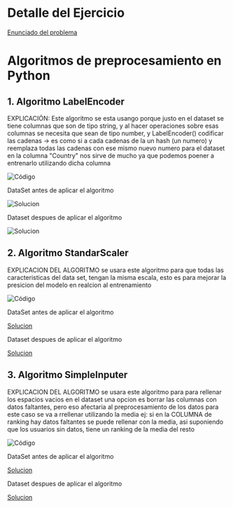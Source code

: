 # Detalle del Ejercicio

[Enunciado del problema]()

# Algoritmos de preprocesamiento en Python



## 1. Algoritmo LabelEncoder

EXPLICACIÓN:
Este algoritmo se esta usango porque justo en el dataset se tiene columnas que son de tipo string,
y al hacer operaciones sobre esas columnas se  necesita que sean de tipo number, y LabelEncoder()
codificar las cadenas -> es como si a cada cadenas de la un hash (un numero) y reemplaza todas las cadenas con ese mismo nuevo numero
para el dataset en la columna "Country" nos sirve de mucho ya que  podemos poener a entrenarlo utilizando dicha columna

![Código]()

DataSet antes de aplicar el algoritmo

![Solucion]()

Dataset despues de aplicar el algoritmo

![Solucion]()


## 2. Algoritmo StandarScaler

EXPLICACION DEL ALGORITMO
se usara este algoritmo para que todas las caracteristicas del data set, tengan la misma escala, esto es para  mejorar la presicion del modelo
en realcion al entrenamiento

![Código]()

DataSet antes de aplicar el algoritmo

[Solucion]()

Dataset despues de aplicar el algoritmo

[Solucion]()


## 3. Algoritmo SimpleInputer

EXPLICACION DEL ALGORITMO
se usara este algoritmo para para rellenar los espacios vacios en el dataset
una opcion es borrar las columnas con datos faltantes, pero eso afectaria al preprocesamiento de los datos
para este caso se va a rrellenar utilizando la media
ej: si en la COLUMNA de ranking hay datos faltantes se puede rellenar con la media, asi suponiendo que los usuarios sin datos, tiene  un ranking de la media del resto


![Código]()

DataSet antes de aplicar el algoritmo

[Solucion]()

Dataset despues de aplicar el algoritmo

[Solucion]()
